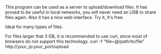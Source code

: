 This program can be used as a server to upload/download files. It has proved to be useful in local networks, you will never need an USB to share files again. Also it has a nice web interface.
Try it, it's free.

Ideal for many types of files. 

For files larger that 3 GB, it is recommended to use curl, since most of browsers do not support this technology.
curl -f "file=@/path/to/file" http://your_ip:your_port/upload
